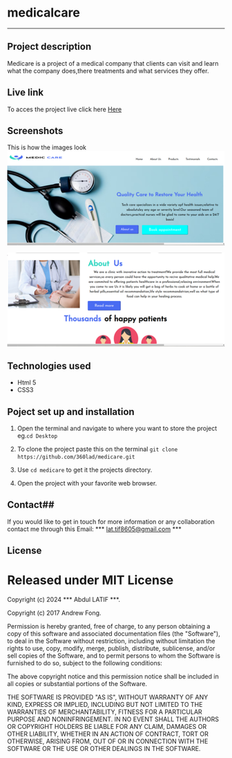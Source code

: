 # medicalcare

---

## Project description

Medicare is a project of a medical company that clients can visit and learn what the company does,there treatments and what services they offer.

## Live link

To acces the project live click here
[Here](https://360lad.github.io/medicare/)

## Screenshots

This is how the images look
![herosectionimage](/images/medicare-img1.png)

![Aboutusimage](/images/medicare-img2.png)

## Technologies used

- Html 5
- CSS3

## Poject set up and installation

1. Open the terminal and navigate to where you want to store the project eg.`cd Desktop`

2. To clone the project paste this on the terminal `git clone https://github.com/360lad/medicare.git`
3. Use `cd medicare` to get it the projects directory.

4. Open the project with your favorite web browser.

## Contact##
 If you would like to get in touch for more information or any collaboration contact me through this Email:
*** lat.tif8605@gmail.com ***

## License ##
# Released under MIT License

Copyright (c) 2024 *** Abdul LATIF ***.

Copyright (c) 2017 Andrew Fong.

Permission is hereby granted, free of charge, to any person obtaining a copy of this software and associated documentation files (the "Software"), to deal in the Software without restriction, including without limitation the rights to use, copy, modify, merge, publish, distribute, sublicense, and/or sell copies of the Software, and to permit persons to whom the Software is furnished to do so, subject to the following conditions:

The above copyright notice and this permission notice shall be included in all copies or substantial portions of the Software.

THE SOFTWARE IS PROVIDED "AS IS", WITHOUT WARRANTY OF ANY KIND, EXPRESS OR IMPLIED, INCLUDING BUT NOT LIMITED TO THE WARRANTIES OF MERCHANTABILITY, FITNESS FOR A PARTICULAR PURPOSE AND NONINFRINGEMENT. IN NO EVENT SHALL THE AUTHORS OR COPYRIGHT HOLDERS BE LIABLE FOR ANY CLAIM, DAMAGES OR OTHER LIABILITY, WHETHER IN AN ACTION OF CONTRACT, TORT OR OTHERWISE, ARISING FROM, OUT OF OR IN CONNECTION WITH THE SOFTWARE OR THE USE OR OTHER DEALINGS IN THE SOFTWARE.


